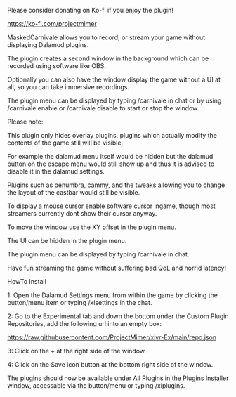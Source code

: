 Please consider donating on Ko-fi if you enjoy the plugin!

https://ko-fi.com/projectmimer

MaskedCarnivale allows you to record, or stream your game without displaying Dalamud plugins.

The plugin creates a second window in the background which can be recorded using software like OBS.

Optionally you can also have the window display the game without a UI at all, so you can take immersive recordings.

The plugin menu can be displayed by typing /carnivale in chat or by using /carnivale enable or /carnivale disable to start or stop the window.


Please note:

This plugin only hides overlay plugins, plugins which actually modify the contents of the game still will be visible.

For example the dalamud menu itself would be hidden but the dalamud button on the escape menu would still show up and thus it is advised to disable it in the dalamud settings.

Plugins such as penumbra, cammy, and the tweaks allowing you to change the layout of the castbar would still be visible.


To display a mouse cursor enable software cursor ingame, though most streamers currently dont show their cursor anyway.

To move the window use the XY offset in the plugin menu.

The UI can be hidden in the plugin menu.

The plugin menu can be displayed by typing /carnivale in chat.


Have fun streaming the game without suffering bad QoL and horrid latency!


HowTo Install

1: Open the Dalamud Settings menu from within the game by clicking the button/menu item or typing /xlsettings in the chat.

2: Go to the Experimental tab and down the bottom under the Custom Plugin Repositories, add the following url into an empty box:

https://raw.githubusercontent.com/ProjectMimer/xivr-Ex/main/repo.json

3: Click on the + at the right side of the window.

4: Click on the Save icon button at the bottom right side of the window.


The plugins should now be available under All Plugins in the Plugins Installer window, accessable via the button/menu or typing /xlplugins.

